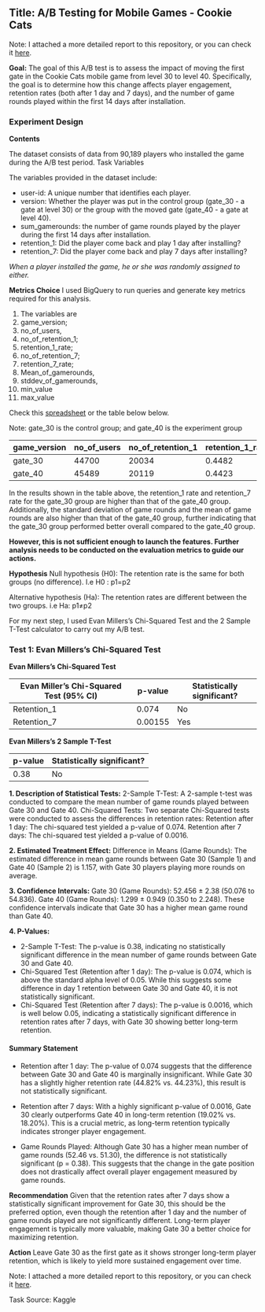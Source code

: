 ## Title: A/B Testing for Mobile Games - Cookie Cats

Note: I attached a more detailed report to this repository, or you can check it [here](https://docs.google.com/document/d/1pL8tICQDnqSXg67VhRJv5e9x0mTI0DC45bvKwSCqGsY/edit?usp=sharing).

**Goal:**
The goal of this A/B test is to assess the impact of moving the first gate in the Cookie Cats mobile game from level 30 to level 40. Specifically, the goal is to determine how this change affects player engagement, retention rates (both after 1 day and 7 days), and the number of game rounds played within the first 14 days after installation.

### Experiment Design

**Contents**

The dataset consists of data from 90,189 players who installed the game during the A/B test period. 
Task Variables

The variables provided in the dataset include:

- user-id: A unique number that identifies each player.
- version: Whether the player was put in the control group (gate_30 - a gate at level 30) or the group with the moved gate (gate_40 - a gate at level 40).
- sum_gamerounds: the number of game rounds played by the player during the first 14 days after installation.
- retention_1: Did the player come back and play 1 day after installing?
- retention_7: Did the player come back and play 7 days after installing?
  
*When a player installed the game, he or she was randomly assigned to either.*


**Metrics Choice**
I used BigQuery to run queries and generate key metrics required for this analysis.

1. The variables are 
2. game_version;
3. no_of_users, 
4. no_of_retention_1;
5. retention_1_rate;
6. no_of_retention_7;
7. retention_7_rate;
8. Mean_of_gamerounds,
9. stddev_of_gamerounds,
10. min_value
11. max_value

Check this [spreadsheet](https://docs.google.com/spreadsheets/d/1SXEuinrPQaJxRC5HCiAIyNd29gshLlAIH0HKRPnPWzA/edit?gid=979159770#gid=979159770) or the table below below.

Note: 	gate_30 is the control group; and 
gate_40 is the experiment group

| game_version | no_of_users | no_of_retention_1 | retention_1_rate | no_of_retention_7 | retention_7_rate | mean_of_gamerounds | stddev_of_gamerounds | min_value | max_value |
|--------------|-------------|------------------|------------------|-------------------|------------------|--------------------|----------------------|-----------|-----------|
| gate_30      | 44700       | 20034            | 0.4482           | 8502              | 0.1902           | 52.4563            | 256.7164             | 0         | 49854     |
| gate_40      | 45489       | 20119            | 0.4423           | 8279              | 0.1820           | 51.2988            | 103.2944             | 0         | 2640      |


In the results shown in the table above, the retention_1 rate and retention_7 rate for the gate_30 group are higher than that of the gate_40 group. Additionally, the standard deviation of game rounds and the mean of game rounds are also higher than that of the gate_40 group, further indicating that the gate_30 group performed better overall compared to the gate_40 group. 

**However, this is not sufficient enough to launch the features. Further analysis needs to be conducted on the evaluation metrics to guide our actions.** 

**Hypothesis**
Null hypothesis (H0): The retention rate is the same for both groups (no difference). I.e H0 : p1​=p2​

Alternative hypothesis (Ha​​): The retention rates are different between the two groups. i.e Ha: p1≠p2


For my next step, I used Evan Millers’s Chi-Squared Test and the 2 Sample T-Test calculator to carry out my A/B test.

### Test 1: Evan Millers’s Chi-Squared Test

**Evan Millers’s Chi-Squared Test**

| Evan Miller’s Chi-Squared Test (95% CI) | p-value | Statistically significant? |
|-----------------------------------------|---------|----------------------------|
| Retention_1                             | 0.074   | No                         |
| Retention_7                             | 0.00155 | Yes                        |



**Evan Millers’s 2 Sample T-Test**

| p-value | Statistically significant? |
|---------|----------------------------|
| 0.38    | No                         |



**1. Description of Statistical Tests:**
2-Sample T-Test: A 2-sample t-test was conducted to compare the mean number of game rounds played between Gate 30 and Gate 40.
Chi-Squared Tests: Two separate Chi-Squared tests were conducted to assess the differences in retention rates:
Retention after 1 day: The chi-squared test yielded a p-value of 0.074.
Retention after 7 days: The chi-squared test yielded a p-value of 0.0016.


**2. Estimated Treatment Effect:**
Difference in Means (Game Rounds): The estimated difference in mean game rounds between Gate 30 (Sample 1) and Gate 40 (Sample 2) is 1.157, with Gate 30 players playing more rounds on average.


**3. Confidence Intervals:**
Gate 30 (Game Rounds): 52.456 ± 2.38 (50.076 to 54.836).
Gate 40 (Game Rounds): 1.299 ± 0.949 (0.350 to 2.248).
These confidence intervals indicate that Gate 30 has a higher mean game round than Gate 40.

**4. P-Values:**
- 2-Sample T-Test: The p-value is 0.38, indicating no statistically significant difference in the mean number of game rounds between Gate 30 and Gate 40.
- Chi-Squared Test (Retention after 1 day): The p-value is 0.074, which is above the standard alpha level of 0.05. While this suggests some difference in day 1 retention between Gate 30 and Gate 40, it is not statistically significant.
- Chi-Squared Test (Retention after 7 days): The p-value is 0.0016, which is well below 0.05, indicating a statistically significant difference in retention rates after 7 days, with Gate 30 showing better long-term retention.


#### Summary Statement
- Retention after 1 day: The p-value of 0.074 suggests that the difference between Gate 30 and Gate 40 is marginally insignificant. While Gate 30 has a slightly higher retention rate (44.82% vs. 44.23%), this result is not statistically significant.
  
- Retention after 7 days: With a highly significant p-value of 0.0016, Gate 30 clearly outperforms Gate 40 in long-term retention (19.02% vs. 18.20%). This is a crucial metric, as long-term retention typically indicates stronger player engagement.

- Game Rounds Played: Although Gate 30 has a higher mean number of game rounds (52.46 vs. 51.30), the difference is not statistically significant (p = 0.38). This suggests that the change in the gate position does not drastically affect overall player engagement measured by game rounds.


**Recommendation**
Given that the retention rates after 7 days show a statistically significant improvement for Gate 30, this should be the preferred option, even though the retention after 1 day and the number of game rounds played are not significantly different. Long-term player engagement is typically more valuable, making Gate 30 a better choice for maximizing retention.


**Action** 
Leave Gate 30 as the first gate as it shows stronger long-term player retention, which is likely to yield more sustained engagement over time.


Note: I attached a more detailed report to this repository, or you can check it [here](https://docs.google.com/document/d/1pL8tICQDnqSXg67VhRJv5e9x0mTI0DC45bvKwSCqGsY/edit?usp=sharing).

Task Source: Kaggle

